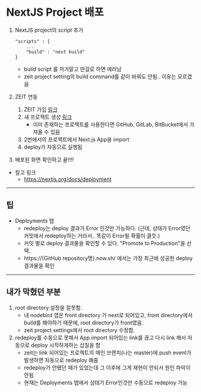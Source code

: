 # NextJS Project 배포

1. NextJS project의 script 추가

    ```
    "scripts" : {
        ...
        "build" : "next build"
    } 
    ```
   - build script 를 저거말고 딴걸로 하면 에러남
   - zeit project setting의 build command를 같이 바꿔도 안됨.. 이유는 모르겠음
2. ZEIT 연동
   1. ZEIT 가입 [링크](https://zeit.co/onboarding)
   2. 새 프로젝트 생성 [링크](https://zeit.co/new) 
       - 이미 존재하는 프로젝트를 사용한다면 GitHub, GitLab, BitBucket에서 가져올 수 있음
   3. 2번에서의 프로젝트에서 Next.js App을 import
   4. deploy가 자동으로 실행됨
3. 배포된 화면 확인하고 끝!!!!

- 참고 링크
  - https://nextjs.org/docs/deployment

---
## 팁
- Deployments 탭
   - redeploy는 deploy 결과가 Error 인것만 가능하다. (근데, 상태가 Error였던 커밋에서 redeploy하는 거라서.. 똑같이 Error될 확률이 클듯.)
   - 커밋 별로 deploy 결과물을 확인할 수 있다. "Promote to Production"을 선택.
   - https://{GitHub repository명}.now.sh/ 에서는 가장 최근에 성공한 deploy 결과물을 확인
---

## 내가 막혔던 부분
1. root directory 설정을 잘못함.
    - 내 nodebird 앱은 front directory 가 next로 되어있고, front directory에서 build를 해야하기 때문에, root directory가 front였음.
    - zeit project settings에서 root directory 수정함.
2. redeploy를 수동으로 못해서 App import 되어있는 link를 끊고 다시 link 해서 자동으로 deploy 시작하게하는 삽질을 함
    - zeit는 link 되어있는 프로젝트의 메인 브랜치(나는 master)에 push event가 발생하면 자동으로 redeploy 해줌
    - redeploy가 안됐던 때가 있었는데 그 이후에 그게 재현이 안되서 원인 파악이 안됨
    - 현재는 Deployments 탭에서 상태가 Error인것만 수동으로 redeploy 가능


